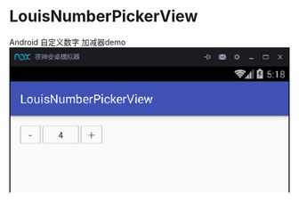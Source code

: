 # LouisNumberPickerView
Android  自定义数字 加减器demo 
![image](https://github.com/louisgeek/LouisNumberPickerView/blob/master/screenshots/pic1.png)